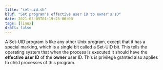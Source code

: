 ```yaml
---
title: "set-uid.sh"
bluf: "Set program's effective user ID to owner's ID"
date: 2021-03-09T01:19:23-06:00
tags: [linux]
draft: false
---
```


A Set-UID program is like any other Unix program, except that it has a special
marking, which is a single bit called a Set-UID bit. This tells the operating
system that when the process is executed it should have the **effective user
ID** of the **owner** user ID. This is privilege granted also applies to
child processes of this program.
